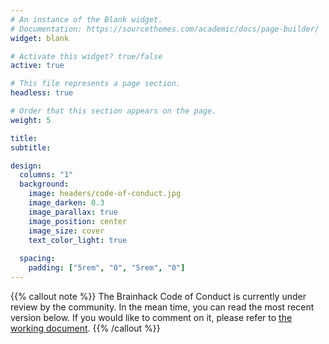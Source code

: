 ```yaml
---
# An instance of the Blank widget.
# Documentation: https://sourcethemes.com/academic/docs/page-builder/
widget: blank

# Activate this widget? true/false
active: true

# This file represents a page section.
headless: true

# Order that this section appears on the page.
weight: 5

title: 
subtitle:

design:
  columns: "1"
  background:
    image: headers/code-of-conduct.jpg
    image_darken: 0.3
    image_parallax: true
    image_position: center
    image_size: cover
    text_color_light: true
    
  spacing:
    padding: ["5rem", "0", "5rem", "0"]
---
```



{{% callout note %}}
The Brainhack Code of Conduct is currently under review by the community. In the mean time, you can read the most recent version below. If you would like to comment on it, please refer to [the working document](https://docs.google.com/document/d/11aE6vv67i9pzOUN7DTypqiAVUutXAijP7_jZTURHhAM/edit).
{{% /callout %}}

<!-- Photo by Sharon McCutcheon from Pexels -->

